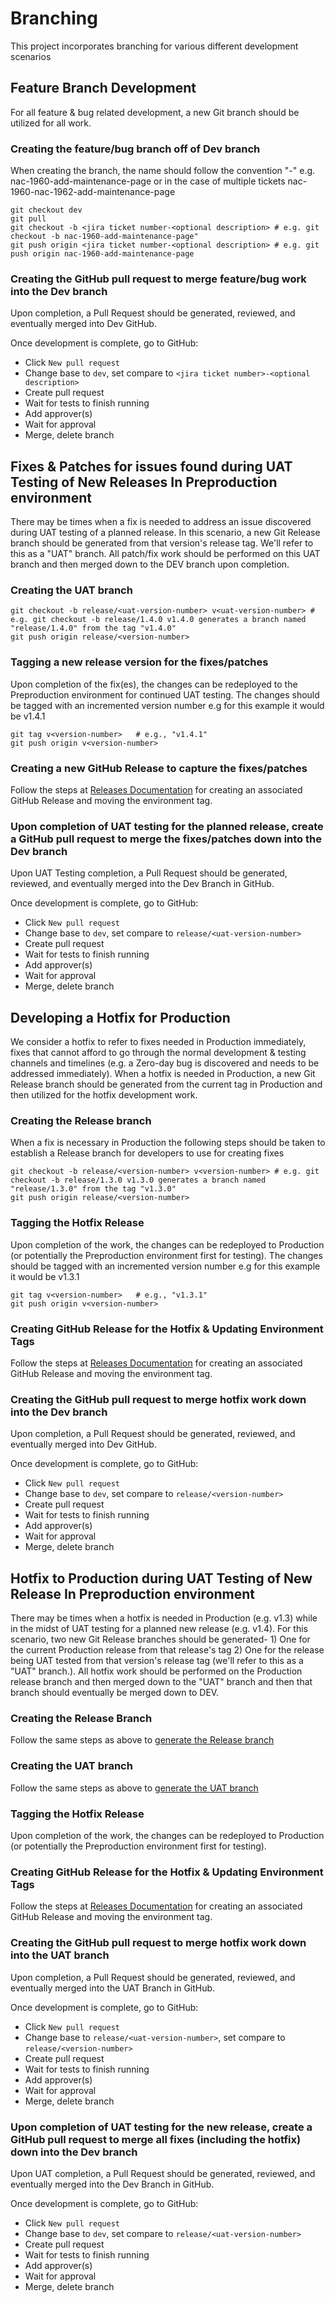 # Branching

This project incorporates branching for various different development scenarios

## Feature Branch Development

For all feature & bug related development, a new Git branch should be utilized for all work. 

### Creating the feature/bug branch off of Dev branch

When creating the branch, the name should follow the convention "<jira ticket number>-<optional description>" e.g. nac-1960-add-maintenance-page or in the case of multiple tickets nac-1960-nac-1962-add-maintenance-page

```
git checkout dev
git pull
git checkout -b <jira ticket number-<optional description> # e.g. git checkout -b nac-1960-add-maintenance-page" 
git push origin <jira ticket number-<optional description> # e.g. git push origin nac-1960-add-maintenance-page
```

### Creating the GitHub pull request to merge feature/bug work into the Dev branch

Upon completion, a Pull Request should be generated, reviewed, and eventually merged into Dev GitHub. 

Once development is complete, go to GitHub:

- Click `New pull request`
- Change base to `dev`, set compare to `<jira ticket number>-<optional description>`
- Create pull request
- Wait for tests to finish running
- Add approver(s)
- Wait for approval
- Merge, delete branch

## Fixes & Patches for issues found during UAT Testing of New Releases In Preproduction environment

There may be times when a fix is needed to address an issue discovered during UAT testing of a planned release. In this scenario, a new Git Release branch should be generated from that version's release tag. We'll refer to this as a "UAT" branch. All patch/fix work should be performed on this UAT branch and then merged down to the DEV branch upon completion.

### Creating the UAT branch

```
git checkout -b release/<uat-version-number> v<uat-version-number> # e.g. git checkout -b release/1.4.0 v1.4.0 generates a branch named "release/1.4.0" from the tag "v1.4.0"
git push origin release/<version-number>
```

### Tagging a new release version for the fixes/patches
Upon completion of the fix(es), the changes can be redeployed to the Preproduction environment for continued UAT testing. The changes should be tagged with an incremented version number e.g for this example it would be v1.4.1

```
git tag v<version-number>   # e.g., "v1.4.1" 
git push origin v<version-number>
```

### Creating a new GitHub Release to capture the fixes/patches
Follow the steps at [Releases Documentation](./releases.md#creating-the-release-in-github) for creating an associated GitHub Release and moving the environment tag.

### Upon completion of UAT testing for the planned release, create a GitHub pull request to merge the fixes/patches down into the Dev branch

Upon UAT Testing completion, a Pull Request should be generated, reviewed, and eventually merged into the Dev Branch in GitHub. 

Once development is complete, go to GitHub:

- Click `New pull request`
- Change base to `dev`, set compare to `release/<uat-version-number>`
- Create pull request
- Wait for tests to finish running
- Add approver(s)
- Wait for approval
- Merge, delete branch

## Developing a Hotfix for Production

We consider a hotfix to refer to fixes needed in Production immediately, fixes that cannot afford to go through the normal development & testing channels and timelines (e.g. a Zero-day bug is discovered and needs to be addressed immediately). When a hotfix is needed in Production, a new Git Release branch should be generated from the current tag in Production and then utilized for the hotfix development work. 

### Creating the Release branch

When a fix is necessary in Production the following steps should be taken to establish a Release branch for developers to use for creating fixes

```
git checkout -b release/<version-number> v<version-number> # e.g. git checkout -b release/1.3.0 v1.3.0 generates a branch named "release/1.3.0" from the tag "v1.3.0"
git push origin release/<version-number>
```

### Tagging the Hotfix Release
Upon completion of the work, the changes can be redeployed to Production (or potentially the Preproduction environment first for testing). The changes should be tagged with an incremented version number e.g for this example it would be v1.3.1

```
git tag v<version-number>   # e.g., "v1.3.1" 
git push origin v<version-number>
```

### Creating GitHub Release for the Hotfix & Updating Environment Tags
Follow the steps at [Releases Documentation](./releases.md#creating-the-release-in-github) for creating an associated GitHub Release and moving the environment tag.

### Creating the GitHub pull request to merge hotfix work down into the Dev branch

Upon completion, a Pull Request should be generated, reviewed, and eventually merged into Dev GitHub. 

Once development is complete, go to GitHub:

- Click `New pull request`
- Change base to `dev`, set compare to `release/<version-number>`
- Create pull request
- Wait for tests to finish running
- Add approver(s)
- Wait for approval
- Merge, delete branch

## Hotfix to Production during UAT Testing of New Release In Preproduction environment

There may be times when a hotfix is needed in Production (e.g. v1.3) while in the midst of UAT testing for a planned new release (e.g. v1.4). For this scenario, two new Git Release branches should be generated- 1) One for the current Production release from that release's tag 2) One for the release being UAT tested from that version's release tag (we'll refer to this as a "UAT" branch.). All hotfix work should be performed on the Production release branch and then merged down to the "UAT" branch and then that branch should eventually be merged down to DEV.

### Creating the Release Branch
Follow the same steps as above to [generate the Release branch](#developing-a-hotfix-for-production)

### Creating the UAT branch
Follow the same steps as above to [generate the UAT branch](#creating-the-uat-branch)

### Tagging the Hotfix Release
Upon completion of the work, the changes can be redeployed to Production (or potentially the Preproduction environment first for testing). 

### Creating GitHub Release for the Hotfix & Updating Environment Tags
Follow the steps at [Releases Documentation](./releases.md#creating-the-release-in-github) for creating an associated GitHub Release and moving the environment tag.

### Creating the GitHub pull request to merge hotfix work down into the UAT branch
Upon completion, a Pull Request should be generated, reviewed, and eventually merged into the UAT Branch in GitHub. 

Once development is complete, go to GitHub:

- Click `New pull request`
- Change base to `release/<uat-version-number>`, set compare to `release/<version-number>`
- Create pull request
- Wait for tests to finish running
- Add approver(s)
- Wait for approval
- Merge, delete branch

### Upon completion of UAT testing for the new release, create a GitHub pull request to merge all fixes (including the hotfix) down into the Dev branch

Upon UAT completion, a Pull Request should be generated, reviewed, and eventually merged into the Dev Branch in GitHub. 

Once development is complete, go to GitHub:

- Click `New pull request`
- Change base to `dev`, set compare to `release/<uat-version-number>`
- Create pull request
- Wait for tests to finish running
- Add approver(s)
- Wait for approval
- Merge, delete branch

